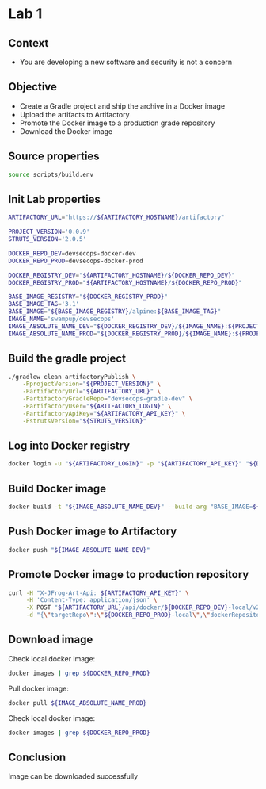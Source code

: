 # Lab 1

## Context

- You are developing a new software and security is not a concern

## Objective

- Create a Gradle project and ship the archive in a Docker image
- Upload the artifacts to Artifactory
- Promote the Docker image to a production grade repository
- Download the Docker image

## Source properties

```bash
source scripts/build.env
```

## Init Lab properties

```bash
ARTIFACTORY_URL="https://${ARTIFACTORY_HOSTNAME}/artifactory"

PROJECT_VERSION='0.0.9'
STRUTS_VERSION='2.0.5'

DOCKER_REPO_DEV=devsecops-docker-dev
DOCKER_REPO_PROD=devsecops-docker-prod

DOCKER_REGISTRY_DEV="${ARTIFACTORY_HOSTNAME}/${DOCKER_REPO_DEV}"
DOCKER_REGISTRY_PROD="${ARTIFACTORY_HOSTNAME}/${DOCKER_REPO_PROD}"

BASE_IMAGE_REGISTRY="${DOCKER_REGISTRY_PROD}"
BASE_IMAGE_TAG='3.1'
BASE_IMAGE="${BASE_IMAGE_REGISTRY}/alpine:${BASE_IMAGE_TAG}"
IMAGE_NAME='swampup/devsecops'
IMAGE_ABSOLUTE_NAME_DEV="${DOCKER_REGISTRY_DEV}/${IMAGE_NAME}:${PROJECT_VERSION}"
IMAGE_ABSOLUTE_NAME_PROD="${DOCKER_REGISTRY_PROD}/${IMAGE_NAME}:${PROJECT_VERSION}"
```

## Build the gradle project

```bash
./gradlew clean artifactoryPublish \
    -PprojectVersion="${PROJECT_VERSION}" \
    -PartifactoryUrl="${ARTIFACTORY_URL}" \
    -PartifactoryGradleRepo="devsecops-gradle-dev" \
    -PartifactoryUser="${ARTIFACTORY_LOGIN}" \
    -PartifactoryApiKey="${ARTIFACTORY_API_KEY}" \
    -PstrutsVersion="${STRUTS_VERSION}"
```

## Log into Docker registry

```bash
docker login -u "${ARTIFACTORY_LOGIN}" -p "${ARTIFACTORY_API_KEY}" "${DOCKER_REGISTRY_DEV}"
```

## Build Docker image

```bash
docker build -t "${IMAGE_ABSOLUTE_NAME_DEV}" --build-arg "BASE_IMAGE=${BASE_IMAGE}" .
```

## Push Docker image to Artifactory

```bash
docker push "${IMAGE_ABSOLUTE_NAME_DEV}"
```

## Promote Docker image to production repository

```bash
curl -H "X-JFrog-Art-Api: ${ARTIFACTORY_API_KEY}" \
     -H 'Content-Type: application/json' \
     -X POST "${ARTIFACTORY_URL}/api/docker/${DOCKER_REPO_DEV}-local/v2/promote" \
     -d "{\"targetRepo\":\"${DOCKER_REPO_PROD}-local\",\"dockerRepository\":\"${IMAGE_NAME}\"}"
```

## Download image

Check local docker image:
```bash
docker images | grep ${DOCKER_REPO_PROD}
```

Pull docker image:
```bash
docker pull ${IMAGE_ABSOLUTE_NAME_PROD}
```

Check local docker image:
```bash
docker images | grep ${DOCKER_REPO_PROD}
```

## Conclusion

Image can be downloaded successfully